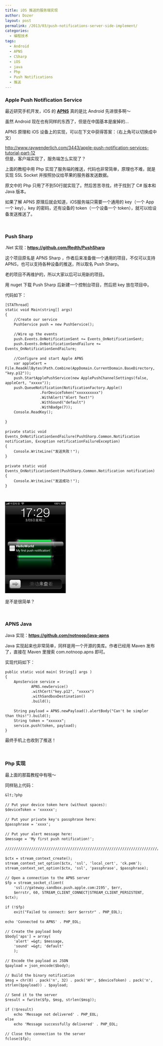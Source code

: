 ```yaml
---
title: iOS 推送的服务端实现
author: Dozer
layout: post
permalink: /2013/03/push-notifications-server-side-implement/
categories:
  - 编程技术
tags:
  - Android
  - APNS
  - CSharp
  - iOS
  - java
  - Php
  - Push Notifications
  - 推送
---
```


### Apple Push Notification Service

最近研究手机开发，iOS 的 <a href="http://en.wikipedia.org/wiki/Apple_Push_Notification_Service" target="_blank"><strong>APNS</strong></a> 真的是比 Android 先进很多啊～

虽然 Android 现在也有同样的东西了，但是在中国基本是废掉的…

APNS 原理和 iOS 设备上的实现，可以在下文中获得答案：（右上角可以切换成中文）

<a href="http://www.raywenderlich.com/3443/apple-push-notification-services-tutorial-part-12" target="_blank">http://www.raywenderlich.com/3443/apple-push-notification-services-tutorial-part-12</a>  
但是，客户端实现了，服务端怎么实现了？

上面的教程中用 Php 实现了服务端的推送，代码也非常简单，原理也不难，就是实现 SSL Socket 并按照协议给苹果的服务器发送数据。

原文中的 Php 只用了不到50行就实现了。然后苦苦寻找，终于找到了 C# 版本和 Java 版本。

如果了解 APNS 原理后就会知道，iOS服务端只需要一个通用的 key（一个 App 一个 key），key 的密码，还有设备的 token（一个设备一个 token），就可以给设备发送推送了。

<!--more-->

&nbsp;

### Push Sharp

.Net 实现：<a href="https://github.com/Redth/PushSharp" target="_blank"><strong>https://github.com/Redth/PushSharp</strong></a>

这个项目原名是 APNS Sharp ，作者后来准备做一个通用的项目，不仅可以支持 APNS，也可以支持各种设备的推送，所以取名 Push Sharp。

老的项目不再维护的，所以大家以后可以用新的项目。

用 nuget 下载 Push Sharp 后新建一个控制台项目，然后把 key 放在项目中。

代码如下：

    [STAThread]
    static void Main(string[] args)
    {
        //Create our service
        PushService push = new PushService();

        //Wire up the events
        push.Events.OnNotificationSent += Events_OnNotificationSent;
        push.Events.OnNotificationSendFailure += Events_OnNotificationSendFailure;

        //Configure and start Apple APNS
        var appleCert = File.ReadAllBytes(Path.Combine(AppDomain.CurrentDomain.BaseDirectory, "key.p12"));
        push.StartApplePushService(new ApplePushChannelSettings(false, appleCert, "xxxxx"));
        push.QueueNotification(NotificationFactory.Apple()
                    .ForDeviceToken("xxxxxxxxxx")
                    .WithAlert("Alert Text!")
                    .WithSound("default")
                    .WithBadge(7));
        Console.ReadKey();

    }

    private static void Events_OnNotificationSendFailure(PushSharp.Common.Notification notification, Exception notificationFailureException)
    {
        Console.WriteLine("发送失败！");
    }

    private static void Events_OnNotificationSent(PushSharp.Common.Notification notification)
    {
        Console.WriteLine("发送成功！");
    }

&nbsp;

[<img class="alignnone size-medium wp-image-1095" alt="push" src="/uploads/2013/03/push-200x300.png" width="200" height="300" />][1]

是不是很简单？

&nbsp;

### APNS Java

Java 实现：<a href="https://github.com/notnoop/java-apns" target="_blank"><strong>https://github.com/notnoop/java-apns</strong></a>

Java 实现起来也非常简单，同样是用一个开源的类库。作者已经用 Maven 发布了，直接在 Maven 里搜索 com.notnoop.apns 即可。

实现代码如下：

    public static void main( String[] args )
    {
    	ApnsService service =
    		    APNS.newService()
    		    .withCert("key.p12", "xxxxx")
    		    .withSandboxDestination()
    		    .build();

    	String payload = APNS.newPayload().alertBody("Can't be simpler than this!").build();
    	String token = "xxxxxx";
    	service.push(token, payload);
    }

最终手机上也收到了推送！

&nbsp;

### Php 实现

最上面的那篇教程中有哦～

同样贴上代码：

    &lt;?php

    // Put your device token here (without spaces):
    $deviceToken = 'xxxxxx';

    // Put your private key's passphrase here:
    $passphrase = 'xxxx';

    // Put your alert message here:
    $message = 'My first push notification!';

    ////////////////////////////////////////////////////////////////////////////////

    $ctx = stream_context_create();
    stream_context_set_option($ctx, 'ssl', 'local_cert', 'ck.pem');
    stream_context_set_option($ctx, 'ssl', 'passphrase', $passphrase);

    // Open a connection to the APNS server
    $fp = stream_socket_client(
    	'ssl://gateway.sandbox.push.apple.com:2195', $err,
    	$errstr, 60, STREAM_CLIENT_CONNECT|STREAM_CLIENT_PERSISTENT, $ctx);

    if (!$fp)
    	exit("Failed to connect: $err $errstr" . PHP_EOL);

    echo 'Connected to APNS' . PHP_EOL;

    // Create the payload body
    $body['aps'] = array(
    	'alert' =&gt; $message,
    	'sound' =&gt; 'default'
    	);

    // Encode the payload as JSON
    $payload = json_encode($body);

    // Build the binary notification
    $msg = chr(0) . pack('n', 32) . pack('H*', $deviceToken) . pack('n', strlen($payload)) . $payload;

    // Send it to the server
    $result = fwrite($fp, $msg, strlen($msg));

    if (!$result)
    	echo 'Message not delivered' . PHP_EOL;
    else
    	echo 'Message successfully delivered' . PHP_EOL;

    // Close the connection to the server
    fclose($fp);

 [1]: /uploads/2013/03/push.png
